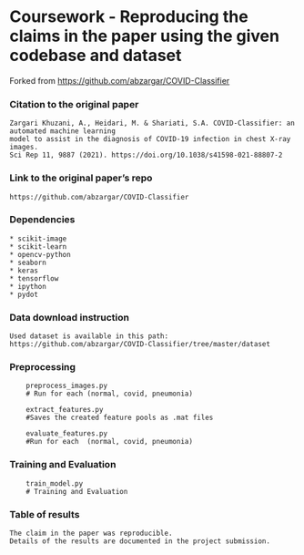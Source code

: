 
# Coursework - Reproducing the claims in the paper using the given codebase and dataset 

Forked from https://github.com/abzargar/COVID-Classifier

### Citation to the original paper
    Zargari Khuzani, A., Heidari, M. & Shariati, S.A. COVID-Classifier: an automated machine learning 
    model to assist in the diagnosis of COVID-19 infection in chest X-ray images. 
    Sci Rep 11, 9887 (2021). https://doi.org/10.1038/s41598-021-88807-2
### Link to the original paper’s repo
    https://github.com/abzargar/COVID-Classifier
### Dependencies
    * scikit-image
    * scikit-learn
    * opencv-python
    * seaborn
    * keras
    * tensorflow
    * ipython
    * pydot
### Data download instruction
    Used dataset is available in this path: 
    https://github.com/abzargar/COVID-Classifier/tree/master/dataset

### Preprocessing
```
    preprocess_images.py 
    # Run for each (normal, covid, pneumonia)
```
        
```
    extract_features.py
    #Saves the created feature pools as .mat files
```    
        
```
    evaluate_features.py
    #Run for each  (normal, covid, pneumonia)
```
        
### Training and Evaluation
```
    train_model.py
    # Training and Evaluation
```

### Table of results
    The claim in the paper was reproducible. 
    Details of the results are documented in the project submission. 